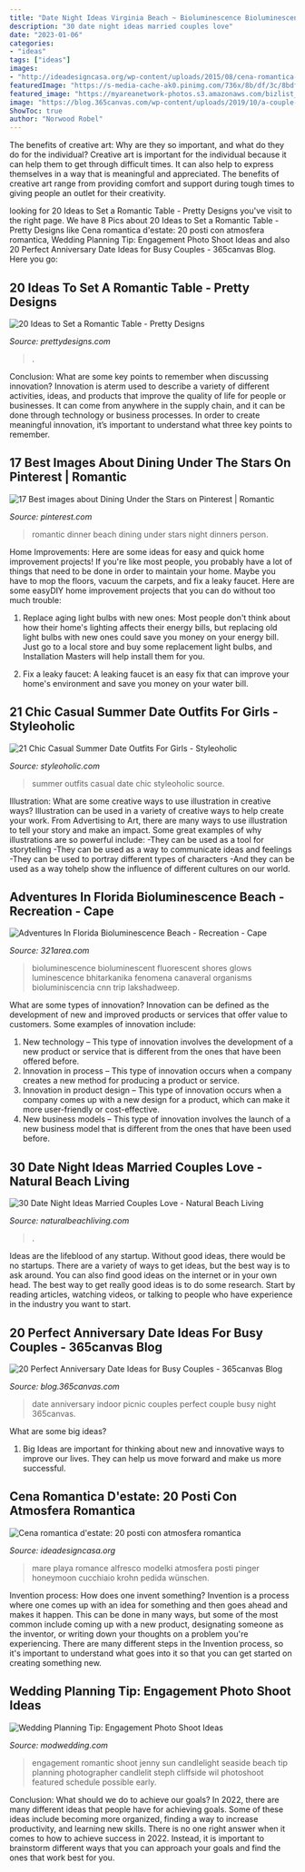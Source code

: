 ```yaml
---
title: "Date Night Ideas Virginia Beach ~ Bioluminescence Bioluminescent Fluorescent Shores Glows Luminescence Bhitarkanika Fenomena Canaveral Organisms Bioluminiscencia Cnn Trip Lakshadweep"
description: "30 date night ideas married couples love"
date: "2023-01-06"
categories:
- "ideas"
tags: ["ideas"]
images:
- "http://ideadesigncasa.org/wp-content/uploads/2015/08/cena-romantica-mare.jpg"
featuredImage: "https://s-media-cache-ak0.pinimg.com/736x/8b/df/3c/8bdf3ce4cae79b10066915716d82b605.jpg"
featured_image: "https://myareanetwork-photos.s3.amazonaws.com/bizlist_photos/f/213072_1509033445.jpg?0"
image: "https://blog.365canvas.com/wp-content/uploads/2019/10/a-couple-enjoying-indoor-picnic-date-night.jpg"
ShowToc: true
author: "Norwood Robel"
---
```



The benefits of creative art: Why are they so important, and what do they do for the individual?
Creative art is important for the individual because it can help them to get through difficult times. It can also help to express themselves in a way that is meaningful and appreciated. The benefits of creative art range from providing comfort and support during tough times to giving people an outlet for their creativity.

	

		
looking for 20 Ideas to Set a Romantic Table - Pretty Designs you've visit to the right page. We have 8 Pics about 20 Ideas to Set a Romantic Table - Pretty Designs like Cena romantica d&#039;estate: 20 posti con atmosfera romantica, Wedding Planning Tip: Engagement Photo Shoot Ideas and also 20 Perfect Anniversary Date Ideas for Busy Couples - 365canvas Blog. Here you go:
		
    
## 20 Ideas To Set A Romantic Table - Pretty Designs

<img loading=lazy src="http://www.prettydesigns.com/wp-content/uploads/2015/08/20-ideas-to-set-a-romantic-table9.jpg" onerror="this.onerror=null;this.src='https://tse1.mm.bing.net/th?id=OIP.hjmcmInPwEaWqSxDxlyyHAAAAA&amp;pid=15.1';" alt="20 Ideas to Set a Romantic Table - Pretty Designs">

_Source: prettydesigns.com_

>. 

	

Conclusion: What are some key points to remember when discussing innovation?
Innovation is aterm used to describe a variety of different activities, ideas, and products that improve the quality of life for people or businesses. It can come from anywhere in the supply chain, and it can be done through technology or business processes. In order to create meaningful innovation, it’s important to understand what three key points to remember.

    
## 17 Best Images About Dining Under The Stars On Pinterest | Romantic

<img loading=lazy src="https://s-media-cache-ak0.pinimg.com/736x/8b/df/3c/8bdf3ce4cae79b10066915716d82b605.jpg" onerror="this.onerror=null;this.src='https://tse4.mm.bing.net/th?id=OIP.s9j8wMeZzlVEFUChfz4WNAHaLI&amp;pid=15.1';" alt="17 Best images about Dining Under the Stars on Pinterest | Romantic">

_Source: pinterest.com_

>romantic dinner beach dining under stars night dinners person. 

	

Home Improvements: Here are some ideas for easy and quick home improvement projects!
If you're like most people, you probably have a lot of things that need to be done in order to maintain your home. Maybe you have to mop the floors, vacuum the carpets, and fix a leaky faucet. Here are some easyDIY home improvement projects that you can do without too much trouble:
1. Replace aging light bulbs with new ones: Most people don't think about how their home's lighting affects their energy bills, but replacing old light bulbs with new ones could save you money on your energy bill. Just go to a local store and buy some replacement light bulbs, and Installation Masters will help install them for you.

2. Fix a leaky faucet: A leaking faucet is an easy fix that can improve your home's environment and save you money on your water bill.

    
## 21 Chic Casual Summer Date Outfits For Girls - Styleoholic

<img loading=lazy src="http://i.styleoholic.com/2016/04/chic-casual-summer-date-outfits-for-girls-3.jpg" onerror="this.onerror=null;this.src='https://tse3.mm.bing.net/th?id=OIP.OIcwKqxpenFCdNeS2-TFBQHaLG&amp;pid=15.1';" alt="21 Chic Casual Summer Date Outfits For Girls - Styleoholic">

_Source: styleoholic.com_

>summer outfits casual date chic styleoholic source. 

	

Illustration: What are some creative ways to use illustration in creative ways?
Illustration can be used in a variety of creative ways to help create your work. From Advertising to Art, there are many ways to use illustration to tell your story and make an impact. Some great examples of why illustrations are so powerful include: 
-They can be used as a tool for storytelling 
-They can be used as a way to communicate ideas and feelings 
-They can be used to portray different types of characters 
-And they can be used as a way tohelp show the influence of different cultures on our world.

    
## Adventures In Florida Bioluminescence Beach - Recreation - Cape

<img loading=lazy src="https://myareanetwork-photos.s3.amazonaws.com/bizlist_photos/f/213072_1509033445.jpg?0" onerror="this.onerror=null;this.src='https://tse1.mm.bing.net/th?id=OIP.xFc8rmaruWyS8rj01iZ1cwHaEK&amp;pid=15.1';" alt="Adventures In Florida Bioluminescence Beach - Recreation - Cape">

_Source: 321area.com_

>bioluminescence bioluminescent fluorescent shores glows luminescence bhitarkanika fenomena canaveral organisms bioluminiscencia cnn trip lakshadweep. 

	

What are some types of innovation?
Innovation can be defined as the development of new and improved products or services that offer value to customers. Some examples of innovation include: 
1. New technology – This type of innovation involves the development of a new product or service that is different from the ones that have been offered before.
2. Innovation in process – This type of innovation occurs when a company creates a new method for producing a product or service.
3. Innovation in product design – This type of innovation occurs when a company comes up with a new design for a product, which can make it more user-friendly or cost-effective.
4. New business models – This type of innovation involves the launch of a new business model that is different from the ones that have been used before.

    
## 30 Date Night Ideas Married Couples Love - Natural Beach Living

<img loading=lazy src="https://www.naturalbeachliving.com/wp-content/uploads/2017/02/Date-Night-Ideas-Married-Couples-1-506x1024.jpg" onerror="this.onerror=null;this.src='https://tse1.mm.bing.net/th?id=OIP.OHUZ9-fDrq1gIZLzFpgBRAHaO_&amp;pid=15.1';" alt="30 Date Night Ideas Married Couples Love - Natural Beach Living">

_Source: naturalbeachliving.com_

>. 

	

Ideas are the lifeblood of any startup. Without good ideas, there would be no startups. There are a variety of ways to get ideas, but the best way is to ask around. You can also find good ideas on the internet or in your own head. The best way to get really good ideas is to do some research. Start by reading articles, watching videos, or talking to people who have experience in the industry you want to start.

    
## 20 Perfect Anniversary Date Ideas For Busy Couples - 365canvas Blog

<img loading=lazy src="https://blog.365canvas.com/wp-content/uploads/2019/10/a-couple-enjoying-indoor-picnic-date-night.jpg" onerror="this.onerror=null;this.src='https://tse3.mm.bing.net/th?id=OIP.krfly2TZwtNJ0oiPAnE8QAHaLH&amp;pid=15.1';" alt="20 Perfect Anniversary Date Ideas for Busy Couples - 365canvas Blog">

_Source: blog.365canvas.com_

>date anniversary indoor picnic couples perfect couple busy night 365canvas. 

	

What are some big ideas?
1. Big Ideas are important for thinking about new and innovative ways to improve our lives. They can help us move forward and make us more successful.

    
## Cena Romantica D&#039;estate: 20 Posti Con Atmosfera Romantica

<img loading=lazy src="http://ideadesigncasa.org/wp-content/uploads/2015/08/cena-romantica-mare.jpg" onerror="this.onerror=null;this.src='https://tse4.mm.bing.net/th?id=OIP.rc3KITWj1814NF-20oNFpwHaLI&amp;pid=15.1';" alt="Cena romantica d&#039;estate: 20 posti con atmosfera romantica">

_Source: ideadesigncasa.org_

>mare playa romance alfresco modelki atmosfera posti pinger honeymoon cucchiaio krohn pedida wünschen. 

	

Invention process: How does one invent something?
Invention is a process where one comes up with an idea for something and then goes ahead and makes it happen. This can be done in many ways, but some of the most common include coming up with a new product, designating someone as the inventor, or writing down your thoughts on a problem you're experiencing. There are many different steps in the Invention process, so it's important to understand what goes into it so that you can get started on creating something new.

    
## Wedding Planning Tip: Engagement Photo Shoot Ideas

<img loading=lazy src="https://www.modwedding.com/wp-content/uploads/2015/02/engagement-photo-ideas-4-02262015nz-720x1080.jpg" onerror="this.onerror=null;this.src='https://tse3.mm.bing.net/th?id=OIP.G-TI05819TjxgB_TFwci5AHaLH&amp;pid=15.1';" alt="Wedding Planning Tip: Engagement Photo Shoot Ideas">

_Source: modwedding.com_

>engagement romantic shoot jenny sun candlelight seaside beach tip planning photographer candlelit steph cliffside wil photoshoot featured schedule possible early. 

	

Conclusion: What should we do to achieve our goals?
In 2022, there are many different ideas that people have for achieving goals. Some of these ideas include becoming more organized, finding a way to increase productivity, and learning new skills. There is no one right answer when it comes to how to achieve success in 2022. Instead, it is important to brainstorm different ways that you can approach your goals and find the ones that work best for you.

